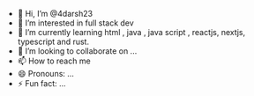 - 👋 Hi, I’m @4darsh23
- 👀 I’m interested in full stack dev
- 🌱 I’m currently learning html , java , java script , reactjs, nextjs, typescript and rust.
- 💞️ I’m looking to collaborate on ...
- 📫 How to reach me 
- 😄 Pronouns: ...
- ⚡ Fun fact: ...

<!---
4darsh23/4darsh23 is a ✨ special ✨ repository because its `README.md` (this file) appears on your GitHub profile.
You can click the Preview link to take a look at your changes.
--->
